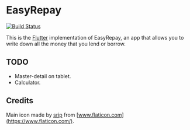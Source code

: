 # EasyRepay

[![Build Status](https://travis-ci.com/fabiocody/easyrepay-flutter.svg?token=vreerFzSmcFLsbiVv8aF&branch=master)](https://travis-ci.com/fabiocody/easyrepay-flutter)

This is the [Flutter](https://flutter.dev) implementation of EasyRepay, an app that allows you to write down all the money that you lend or borrow.

## TODO

- Master-detail on tablet.
- Calculator.

## Credits

Main icon made by [srip](https://www.flaticon.com/authors/srip) from [www.flaticon.com](https://www.flaticon.com/).
